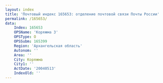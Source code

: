 ```yaml
---
layout: index
title: 'Почтовый индекс 165653: отделение почтовой связи Почты России'
permalink: /165653/
data:
    Index: 165653
    OPSName: 'Коряжма 3'
    OPSType: О
    OPSSubm: 165399
    Region: 'Архангельская область'
    Autonom: ''
    Area: ''
    City: Коряжма
    City1: ''
    ActDate: '20040513'
    IndexOld: ''
---
```

